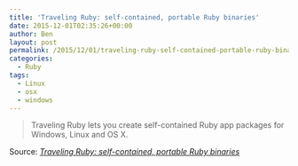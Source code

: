 ```yaml
---
title: 'Traveling Ruby: self-contained, portable Ruby binaries'
date: 2015-12-01T02:35:26+00:00
author: Ben
layout: post
permalink: /2015/12/01/traveling-ruby-self-contained-portable-ruby-binaries/
categories:
  - Ruby
tags:
  - Linux
  - osx
  - windows
---
```

> Traveling Ruby lets you create self-contained Ruby app packages for Windows, Linux and OS X.

Source: _[Traveling Ruby: self-contained, portable Ruby binaries](http://phusion.github.io/traveling-ruby/)_